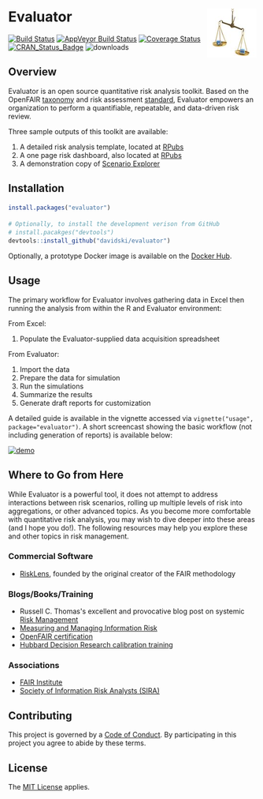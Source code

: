 
<!-- README.md is generated from README.Rmd. Please edit that file -->
Evaluator <img alt="Evaluator Logo" title="Evaluator" align="right" src="inst/rmd/img/evaluator_logo.jpg" width="100" style="float:right;width:100px;"/>
========================================================================================================================================================

[![Build Status](https://travis-ci.org/davidski/evaluator.svg?branch=master)](https://travis-ci.org/davidski/evaluator) [![AppVeyor Build Status](https://ci.appveyor.com/api/projects/status/github/davidski/evaluator?branch=master&svg=true)](https://ci.appveyor.com/project/davidski/evaluator) [![Coverage Status](https://codecov.io/gh/davidski/evaluator/branch/master/graph/badge.svg)](https://codecov.io/github/davidski/evaluator?branch=master) [![CRAN\_Status\_Badge](https://www.r-pkg.org/badges/version/evaluator)](https://cran.r-project.org/package=evaluator) ![downloads](https://cranlogs.r-pkg.org/badges/grand-total/evaluator)

Overview
--------

Evaluator is an open source quantitative risk analysis toolkit. Based on the OpenFAIR [taxonomy](https://www2.opengroup.org/ogsys/catalog/C13K) and risk assessment [standard](https://www2.opengroup.org/ogsys/catalog/C13G), Evaluator empowers an organization to perform a quantifiable, repeatable, and data-driven risk review.

Three sample outputs of this toolkit are available:

1.  A detailed risk analysis template, located at [RPubs](https://rpubs.com/davidski/evaluator_risk_analysis)
2.  A one page risk dashboard, also located at [RPubs](https://rpubs.com/davidski/evaluator_risk_dashboard)
3.  A demonstration copy of [Scenario Explorer](https://davidski.shinyapps.io/scenario_explorer)

Installation
------------

``` r
install.packages("evaluator")

# Optionally, to install the development verison from GitHub
# install.pacakges("devtools")
devtools::install_github("davidski/evaluator")
```

Optionally, a prototype Docker image is available on the [Docker Hub](https://hub.docker.com/r/davidski/evaluator/).

Usage
-----

The primary workflow for Evaluator involves gathering data in Excel then running the analysis from within the R and Evaluator environment:

From Excel:

1.  Populate the Evaluator-supplied data acquisition spreadsheet

From Evaluator:

1.  Import the data
2.  Prepare the data for simulation
3.  Run the simulations
4.  Summarize the results
5.  Generate draft reports for customization

A detailed guide is available in the vignette accessed via `vignette("usage", package="evaluator")`. A short screencast showing the basic workflow (not including generation of reports) is available below:

[![demo](https://asciinema.org/a/qIBU3lhPkWHGMYD9O2GU1YgcU.png)](https://asciinema.org/a/qIBU3lhPkWHGMYD9O2GU1YgcU?s=2&autoplay=1)

Where to Go from Here
---------------------

While Evaluator is a powerful tool, it does not attempt to address interactions between risk scenarios, rolling up multiple levels of risk into aggregations, or other advanced topics. As you become more comfortable with quantitative risk analysis, you may wish to dive deeper into these areas (and I hope you do!). The following resources may help you explore these and other topics in risk management.

### Commercial Software

-   [RiskLens](http://www.risklens.com/), founded by the original creator of the FAIR methodology

### Blogs/Books/Training

-   Russell C. Thomas's excellent and provocative blog post on systemic [Risk Management](http://exploringpossibilityspace.blogspot.com/2013/08/risk-management-out-with-old-in-with-new.html)
-   [Measuring and Managing Information Risk](https://smile.amazon.com/gp/product/0124202314)
-   [OpenFAIR certification](http://www.opengroup.org/certifications/openfair)
-   [Hubbard Decision Research calibration training](https://www.hubbardresearch.com/training/)

### Associations

-   [FAIR Institute](http://www.fairinstitute.org/)
-   [Society of Information Risk Analysts (SIRA)](https://www.societyinforisk.org/)

Contributing
------------

This project is governed by a [Code of Conduct](CODE_OF_CONDUCT.md). By participating in this project you agree to abide by these terms.

License
-------

The [MIT License](LICENSE) applies.
